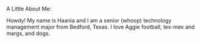 A Little About Me:


Howdy! My name is Haania and I am a senior (whoop) technology management major from Bedford, Texas. I love Aggie football, tex-mex and margs, and dogs.
